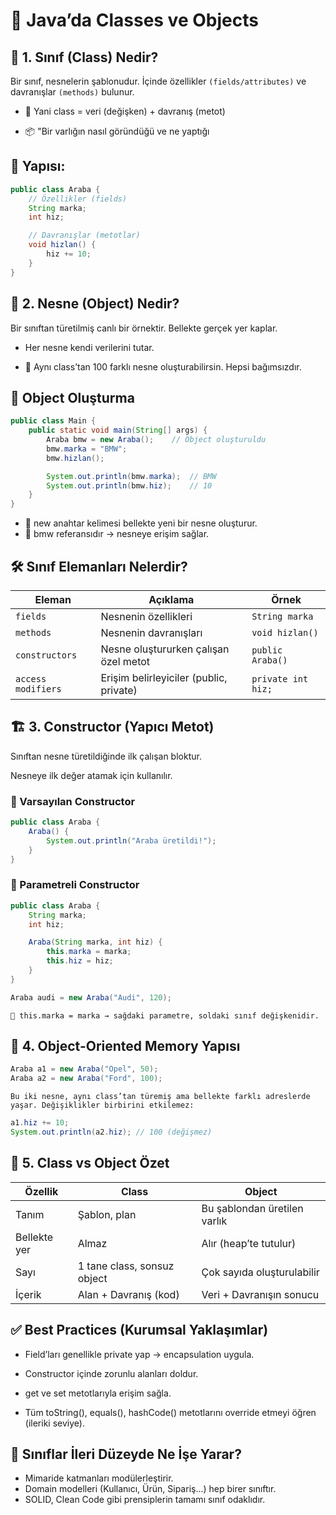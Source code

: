 # 🧱 Java’da Classes ve Objects

## 📌 1. Sınıf (Class) Nedir?

Bir sınıf, nesnelerin şablonudur. İçinde özellikler `(fields/attributes)` ve davranışlar `(methods)` bulunur.

- 🔧 Yani class = veri (değişken) + davranış (metot)

- 📦 "Bir varlığın nasıl göründüğü ve ne yaptığı

## 🧩 Yapısı:

```java
public class Araba {
    // Özellikler (fields)
    String marka;
    int hiz;

    // Davranışlar (metotlar)
    void hizlan() {
        hiz += 10;
    }
}
```

## 📌 2. Nesne (Object) Nedir?

Bir sınıftan türetilmiş canlı bir örnektir. Bellekte gerçek yer kaplar.

- Her nesne kendi verilerini tutar.

- 🔁 Aynı class’tan 100 farklı nesne oluşturabilirsin. Hepsi bağımsızdır.

## 🧪 Object Oluşturma

```java
public class Main {
    public static void main(String[] args) {
        Araba bmw = new Araba();    // Object oluşturuldu
        bmw.marka = "BMW";
        bmw.hizlan();

        System.out.println(bmw.marka);  // BMW
        System.out.println(bmw.hiz);    // 10
    }
}
```

- 📌 new anahtar kelimesi bellekte yeni bir nesne oluşturur.
- 📌 bmw referansıdır → nesneye erişim sağlar.


## 🛠 Sınıf Elemanları Nelerdir?

| Eleman             | Açıklama                                | Örnek              |
| ------------------ | --------------------------------------- | ------------------ |
| `fields`           | Nesnenin özellikleri                    | `String marka`     |
| `methods`          | Nesnenin davranışları                   | `void hizlan()`    |
| `constructors`     | Nesne oluştururken çalışan özel metot   | `public Araba()`   |
| `access modifiers` | Erişim belirleyiciler (public, private) | `private int hiz;` |


## 🏗 3. Constructor (Yapıcı Metot)

Sınıftan nesne türetildiğinde ilk çalışan bloktur.

Nesneye ilk değer atamak için kullanılır.

### 🔸 Varsayılan Constructor

```java
public class Araba {
    Araba() {
        System.out.println("Araba üretildi!");
    }
}
```

### 🔸 Parametreli Constructor

```java
public class Araba {
    String marka;
    int hiz;

    Araba(String marka, int hiz) {
        this.marka = marka;
        this.hiz = hiz;
    }
}
```

```java
Araba audi = new Araba("Audi", 120);
```

`🔑 this.marka = marka → sağdaki parametre, soldaki sınıf değişkenidir.`

## 🔄 4. Object-Oriented Memory Yapısı

```java
Araba a1 = new Araba("Opel", 50);
Araba a2 = new Araba("Ford", 100);
```

`Bu iki nesne, aynı class’tan türemiş ama bellekte farklı adreslerde yaşar. Değişiklikler birbirini etkilemez:`

```java
a1.hiz += 10;
System.out.println(a2.hiz); // 100 (değişmez)
```

## 👀 5. Class vs Object Özet

| Özellik      | Class                       | Object                       |
| ------------ | --------------------------- | ---------------------------- |
| Tanım        | Şablon, plan                | Bu şablondan üretilen varlık |
| Bellekte yer | Almaz                       | Alır (heap’te tutulur)       |
| Sayı         | 1 tane class, sonsuz object | Çok sayıda oluşturulabilir   |
| İçerik       | Alan + Davranış (kod)       | Veri + Davranışın sonucu     |


## ✅ Best Practices (Kurumsal Yaklaşımlar)

- Field’ları genellikle private yap → encapsulation uygula.

- Constructor içinde zorunlu alanları doldur.

- get ve set metotlarıyla erişim sağla.

- Tüm toString(), equals(), hashCode() metotlarını override etmeyi öğren (ileriki seviye).

## 🎯 Sınıflar İleri Düzeyde Ne İşe Yarar?

- Mimaride katmanları modülerleştirir.
- Domain modelleri (Kullanıcı, Ürün, Sipariş...) hep birer sınıftır.
- SOLID, Clean Code gibi prensiplerin tamamı sınıf odaklıdır.


